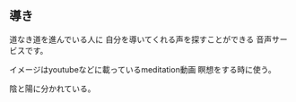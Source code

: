 ## 導き
道なき道を進んでいる人に
自分を導いてくれる声を探すことができる
音声サービスです。

イメージはyoutubeなどに載っているmeditation動画
瞑想をする時に使う。


陰と陽に分かれている。